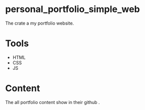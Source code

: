 # personal_portfolio_simple_web
The crate a my portfolio website.
# Tools
- HTML
- CSS
- JS
# Content
The all portfolio content show in their github .

